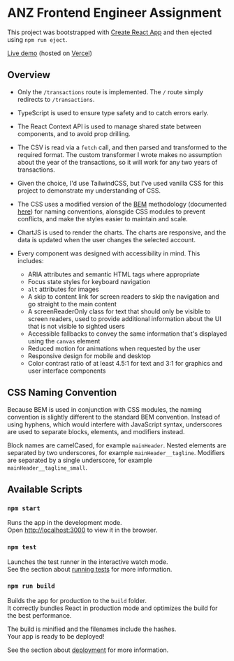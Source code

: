 # ANZ Frontend Engineer Assignment

This project was bootstrapped with [Create React App](https://github.com/facebook/create-react-app) and then ejected using `npm run eject`.

[Live demo](https://anz-fe-assignment.vercel.app/) (hosted on [Vercel](https://vercel.com/))

## Overview

-   Only the `/transactions` route is implemented. The `/` route simply redirects to `/transactions`.
-   TypeScript is used to ensure type safety and to catch errors early.

-   The React Context API is used to manage shared state between components, and to avoid prop drilling.

-   The CSV is read via a `fetch` call, and then parsed and transformed to the required format. The custom transformer I wrote makes no assumption about the year of the transactions, so it will work for any two years of transactions.

-   Given the choice, I'd use TailwindCSS, but I've used vanilla CSS for this project to demonstrate my understanding of CSS.

-   The CSS uses a modified version of the [BEM](http://getbem.com/) methodology (documented [here](#css-naming-convention)) for naming conventions, alonsgide CSS modules to prevent conflicts, and make the styles easier to maintain and scale.

-   ChartJS is used to render the charts. The charts are responsive, and the data is updated when the user changes the selected account.

-   Every component was designed with accessibility in mind. This includes:
    -   ARIA attributes and semantic HTML tags where appropriate
    -   Focus state styles for keyboard navigation
    -   `alt` attributes for images
    -   A skip to content link for screen readers to skip the navigation and go straight to the main content
    -   A screenReaderOnly class for text that should only be visible to screen readers, used to provide additional information about the UI that is not visible to sighted users
    -   Accessible fallbacks to convey the same information that's displayed using the `canvas` element
    -   Reduced motion for animations when requested by the user
    -   Responsive design for mobile and desktop
    -   Color contrast ratio of at least 4.5:1 for text and 3:1 for graphics and user interface components

## CSS Naming Convention

Because BEM is used in conjunction with CSS modules, the naming convention is slightly different to the standard BEM convention. Instead of using hyphens, which would interfere with JavaScript syntax, underscores are used to separate blocks, elements, and modifiers instead.

Block names are camelCased, for example `mainHeader`. Nested elements are separated by two underscores, for example `mainHeader__tagline`. Modifiers are separated by a single underscore, for example `mainHeader__tagline_small`.

## Available Scripts

### `npm start`

Runs the app in the development mode.\
Open [http://localhost:3000](http://localhost:3000) to view it in the browser.

### `npm test`

Launches the test runner in the interactive watch mode.\
See the section about [running tests](https://facebook.github.io/create-react-app/docs/running-tests) for more information.

### `npm run build`

Builds the app for production to the `build` folder.\
It correctly bundles React in production mode and optimizes the build for the best performance.

The build is minified and the filenames include the hashes.\
Your app is ready to be deployed!

See the section about [deployment](https://facebook.github.io/create-react-app/docs/deployment) for more information.
